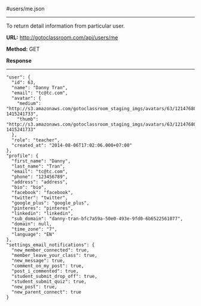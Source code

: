 
#users/me.json

----------
To return detail information from particular user.

**URL:** http://gotoclassroom.com/api/users/me

**Method:**  GET


**Response**

---------

    "user": {
      "id": 63,
      "name": "Danny Tran",
      "email": "tc@tc.com",
      "avatar": {
        "medium": "http://s3.amazonaws.com/gotoclassroom_staging_imgs/avatars/63/1214768089222_medium.jpg?1415241733",
        "thumb": "http://s3.amazonaws.com/gotoclassroom_staging_imgs/avatars/63/1214768089222_thumb.jpg?1415241733"
      },
      "role": "teacher",
      "created_at": "2014-08-06T17:02:06.000+07:00"
    },
    "profile": {
      "first_name": "Danny",
      "last_name": "Tran",
      "email": "tc@tc.com",
      "phone": "123456789",
      "address": "address",
      "bio": "bio",
      "facebook": "facebook",
      "twitter": "twitter",
      "google_plus": "google_plus",
      "pinteres": "pinteres",
      "linkedin": "linkedin",
      "sub_domain": "danny-tran-bfc7a59a-50e0-493e-9fd0-6b6522561077",
      "domain": null,
      "time_zone": "7",
      "language": "EN"
    },
    "settings_email_notifications": {
      "new_member_connected": true,
      "member_leave_your_class": true,
      "new_message": true,
      "comment_on_my_post": true,
      "post_i_commented": true,
      "student_submit_drop_off": true,
      "student_submit_quiz": true,
      "new_post": true,
      "new_parent_connect": true
    }